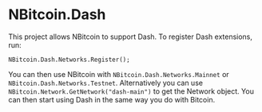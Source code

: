 # NBitcoin.Dash

This project allows NBitcoin to support Dash.
To register Dash extensions, run:

```
NBitcoin.Dash.Networks.Register();
```

You can then use NBitcoin with `NBitcoin.Dash.Networks.Mainnet` or `NBitcoin.Dash.Networks.Testnet`.
Alternatively you can use `NBitcoin.Network.GetNetwork("dash-main")` to get the Network object.
You can then start using Dash in the same way you do with Bitcoin.

